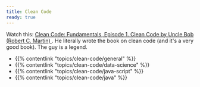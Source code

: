 ```yaml
---
title: Clean Code
ready: true
---
```


Watch this: [Clean Code: Fundamentals, Episode 1. Clean Code by Uncle Bob (Robert C. Martin)
](https://www.youtube.com/watch?v=L-RrHk1cySU). He literally wrote the book on clean code (and it's a very good book). The guy is a legend.

- {{% contentlink "topics/clean-code/general" %}}
- {{% contentlink "topics/clean-code/data-science" %}}
- {{% contentlink "topics/clean-code/java-script" %}}
- {{% contentlink "topics/clean-code/java" %}}